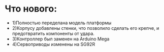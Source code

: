 # Что нового:
- 1)Полностью переделана модель платформы 
- 2)Корпусу добавлены стенки, что позволило сделать его крепче, и предотвратить компоненты от удара.
- 3)Контроллер был заменен на Arduino Mega
- 4)Сервоприводы изменены на SG92R
